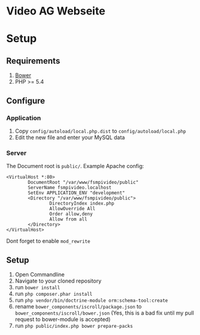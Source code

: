 Video AG Webseite
=====

# Setup

## Requirements
1. [Bower](http://bower.io/)
2. PHP >= 5.4

## Configure
### Application
1. Copy `config/autoload/local.php.dist` to `config/autoload/local.php`
2. Edit the new file and enter your MySQL data

### Server
The Document root is `public/`. Example Apache config:
```
<VirtualHost *:80>
        DocumentRoot "/var/www/fsmpivideo/public"
        ServerName fsmpivideo.localhost
        SetEnv APPLICATION_ENV "development"
        <Directory "/var/www/fsmpivideo/public">
                DirectoryIndex index.php
                AllowOverride All
                Order allow,deny
                Allow from all
        </Directory>
</VirtualHost>
```
Dont forget to enable `mod_rewrite`

## Setup
1. Open Commandline
2. Navigate to your cloned repository
3. run `bower install`
4. run `php composer.phar install`
5. run `php vendor/bin/doctrine-module orm:schema-tool:create`
6. rename `bower_components/iscroll/package.json` to `bower_components/iscroll/bower.json` (Yes, this is a bad fix until my pull request to bower-module is accepted)
7. run `php public/index.php bower prepare-packs`